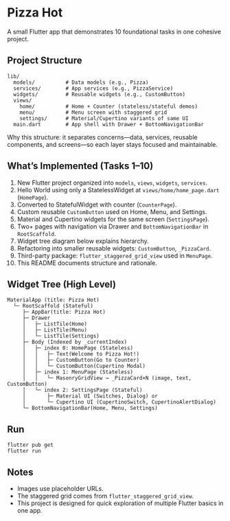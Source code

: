 # Pizza Hot

A small Flutter app that demonstrates 10 foundational tasks in one cohesive project.

## Project Structure

```
lib/
  models/          # Data models (e.g., Pizza)
  services/        # App services (e.g., PizzaService)
  widgets/         # Reusable widgets (e.g., CustomButton)
  views/
    home/          # Home + Counter (stateless/stateful demos)
    menu/          # Menu screen with staggered grid
    settings/      # Material/Cupertino variants of same UI
  main.dart        # App shell with Drawer + BottomNavigationBar
```

Why this structure: it separates concerns—data, services, reusable components, and screens—so each layer stays focused and maintainable.

## What’s Implemented (Tasks 1–10)

1. New Flutter project organized into `models`, `views`, `widgets`, `services`.
2. Hello World using only a StatelessWidget at `views/home/home_page.dart` (`HomePage`).
3. Converted to StatefulWidget with counter (`CounterPage`).
4. Custom reusable `CustomButton` used on Home, Menu, and Settings.
5. Material and Cupertino widgets for the same screen (`SettingsPage`).
6. Two+ pages with navigation via Drawer and `BottomNavigationBar` in `RootScaffold`.
7. Widget tree diagram below explains hierarchy.
8. Refactoring into smaller reusable widgets: `CustomButton`, `_PizzaCard`.
9. Third-party package: `flutter_staggered_grid_view` used in `MenuPage`.
10. This README documents structure and rationale.

## Widget Tree (High Level)

```
MaterialApp (title: Pizza Hot)
  └─ RootScaffold (Stateful)
     ├─ AppBar(title: Pizza Hot)
     ├─ Drawer
     │   ├─ ListTile(Home)
     │   ├─ ListTile(Menu)
     │   └─ ListTile(Settings)
     ├─ Body (Indexed by _currentIndex)
     │   ├─ index 0: HomePage (Stateless)
     │   │   ├─ Text(Welcome to Pizza Hot!)
     │   │   ├─ CustomButton(Go to Counter)
     │   │   └─ CustomButton(Cupertino Modal)
     │   ├─ index 1: MenuPage (Stateless)
     │   │   └─ MasonryGridView → _PizzaCard×N (image, text, CustomButton)
     │   └─ index 2: SettingsPage (Stateful)
     │       ├─ Material UI (Switches, Dialog) or
     │       └─ Cupertino UI (CupertinoSwitch, CupertinoAlertDialog)
     └─ BottomNavigationBar(Home, Menu, Settings)
```

## Run

```
flutter pub get
flutter run
```

## Notes

- Images use placeholder URLs.
- The staggered grid comes from `flutter_staggered_grid_view`.
- This project is designed for quick exploration of multiple Flutter basics in one app.
